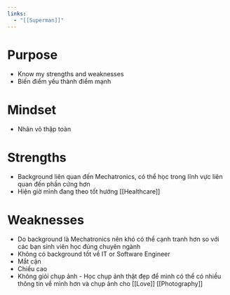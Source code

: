 ```yaml
---
links:
  - "[[Superman]]"
---
```

# Purpose

- Know my strengths and weaknesses
- Biến điểm yếu thành điểm mạnh

# Mindset

- Nhân vô thập toàn

# Strengths

- Background liên quan đến Mechatronics, có thể học trong lĩnh vực liên quan đến phần cứng hơn
- Hiện giờ mình đang theo tốt hướng [[Healthcare]]

# Weaknesses

- Do background là Mechatronics nên khó có thể cạnh tranh hơn so với các bạn sinh viên học đúng chuyên ngành
- Không có background tốt về IT or Software Engineer
- Mắt cận
- Chiều cao
- Không giỏi chụp ảnh - Học chụp ảnh thật đẹp để mình có thể có nhiều thông tin về mình hơn và chụp ảnh cho [[Love]] [[Photography]]